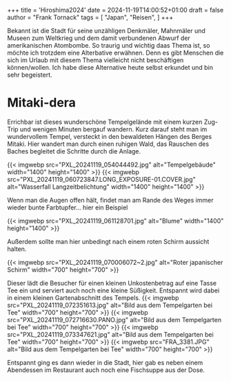 +++
title = 'Hiroshima2024'
date = 2024-11-19T14:00:52+01:00
draft = false
author = "Frank Tornack"
tags = [
    "Japan",
    "Reisen",
]
+++

Bekannt ist die Stadt für seine unzähligen Denkmäler, Mahnmäler und Museen zum Weltkrieg und dem damit verbundenen Abwurf der amerikanischen Atombombe. So traurig und wichtig daas Thema ist, so möchte ich trotzdem eine Alterbative erwähnen. Denn es gibt Menschen die sich im Urlaub mit diesem Thema vielleicht nicht beschäftigen können/wollen. Ich habe diese Alternative heute selbst erkundet und bin sehr begeistert.

# Mitaki-dera
Errichbar ist dieses wunderschöne Tempelgelände mit einem kurzen Zug-Trip und wenigen Minuten bergauf wandern. Kurz darauf steht man im wundervollem Tempel, versteckt in den bewaldeten Hängen des Berges Mitaki. Hier wandert man durch einen ruhigen Wald, das Rauschen des Baches begleitet die Schritte durch die Anlage.

{{< imgwebp src="PXL_20241119_054044492.jpg" alt="Tempelgebäude" width="1400" height="1400" >}}
{{< imgwebp src="PXL_20241119_060723847.LONG_EXPOSURE-01.COVER.jpg" alt="Wasserfall Langzeitbelichtung" width="1400" height="1400" >}}

Wenn man die Augen offen hält, findet man am Rande des Weges immer wieder bunte Farbtupfer... hier ein Beispiel

{{< imgwebp src="PXL_20241119_061128701.jpg" alt="Blume" width="1400" height="1400" >}}

Außerdem sollte man hier unbedingt nach einem roten Schirm aussicht halten.

{{< imgwebp src="PXL_20241119_070006072~2.jpg" alt="Roter japanischer Schirm" width="700" height="700" >}}

Dieser lädt die Besucher für einen kleinen Unkostenbetrag auf eine Tasse Tee ein und serviert auch noch eine kleine Süßigkeit. Entspannt wird dabei in einem kleinen Gartenabschnitt des Tempels.
{{< imgwebp src="PXL_20241119_072351613.jpg" alt="Bild aus dem Tempelgarten bei Tee" width="700" height="700" >}}
{{< imgwebp src="PXL_20241119_072716630.PANO.jpg" alt="Bild aus dem Tempelgarten bei Tee" width="700" height="700" >}}
{{< imgwebp src="PXL_20241119_073347621.jpg" alt="Bild aus dem Tempelgarten bei Tee" width="700" height="700" >}}
{{< imgwebp src="FRA_3381.JPG" alt="Bild aus dem Tempelgarten bei Tee" width="700" height="700" >}}

Entspannt ging es dann wieder in die Stadt, hier gab es neben einem Abendessen im Restaurant auch noch eine Fischsuppe aus der Dose.
